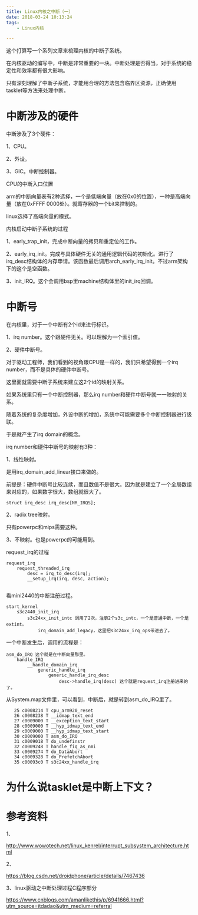 ```yaml
---
title: Linux内核之中断（一）
date: 2018-03-24 10:13:24
tags:
	- Linux内核

---
```




这个打算写一个系列文章来梳理内核的中断子系统。

在内核驱动的编写中，中断是非常重要的一块。中断处理是否得当，对于系统的稳定性和效率都有很大影响。

只有深刻理解了中断子系统，才能用合理的方法包含临界区资源，正确使用tasklet等方法来处理中断。



# 中断涉及的硬件

中断涉及了3个硬件：

1、CPU。

2、外设。

3、GIC。中断控制器。



CPU的中断入口位置

arm的中断向量表有2种选择，一个是低端向量（放在0x0的位置），一种是高端向量（放在0xFFFF 0000处）。就寄存器的一个bit来控制的。

linux选择了高端向量的模式。



内核启动中断子系统的过程

1、early_trap_init，完成中断向量的拷贝和重定位的工作。

2、early_irq_init。完成与具体硬件无关的通用逻辑代码的初始化。进行了irq_desc结构体的内存申请。该函数最后调用arch_early_irq_init。不过arm架构下的这个是空函数。

3、init_IRQ。这个会调用bsp里machine结构体里的init_irq回调。

# 中断号

在内核里，对于一个中断有2个id来进行标识。

1、irq number。这个跟硬件无关。可以理解为一个索引值。

2、硬件中断号。

对于驱动工程师，我们看到的视角跟CPU是一样的，我们只希望得到一个irq number，而不是具体的硬件中断号。

这里面就需要中断子系统来建立这2个id的映射关系。

如果系统里只有一个中断控制器，那么irq number和硬件中断号就一一映射的关系。

随着系统的复杂度增加，外设中断的增加，系统中可能需要多个中断控制器进行级联。

于是就产生了irq domain的概念。

irq number和硬件中断号的映射有3种：

1、线性映射。

是用irq_domain_add_linear接口来做的。

前提是：硬件中断号比较连续，而且数值不是很大。因为就是建立了一个全局数组来对应的，如果数字很大，数组就很大了。

```
struct irq_desc irq_desc[NR_IRQS];
```



2、radix tree映射。

只有powerpc和mips需要这种。

3、不映射。也是powerpc的可能用到。



request_irq的过程

```
request_irq
	request_threaded_irq
		desc = irq_to_desc(irq);
		__setup_irq(irq, desc, action);
			
```





看mini2440的中断注册过程。

```
start_kernel
	s3c2440_init_irq
		s3c24xx_init_intc 调用了2次，注册2个s3c_intc，一个是普通中断，一个是extint。
			irq_domain_add_legacy，这里把s3c24xx_irq_ops带进去了。
```

一个中断发生后，调用的流程是：

```
asm_do_IRQ 这个就是在中断向量那里。
	handle_IRQ
		__handle_domain_irq
			generic_handle_irq
				generic_handle_irq_desc
					desc->handle_irq(desc) 这个就是request_irq注册进来的了。
```

从System.map文件里，可以看到，中断后，就是转到asm_do_IRQ里了。

```
   25 c0008214 T cpu_arm920_reset
   26 c0008238 T __idmap_text_end
   27 c0009000 T __exception_text_start
   28 c0009000 T __hyp_idmap_text_end
   29 c0009000 T __hyp_idmap_text_start
   30 c0009000 T asm_do_IRQ
   31 c0009018 T do_undefinstr
   32 c0009248 T handle_fiq_as_nmi
   33 c0009274 T do_DataAbort
   34 c0009328 T do_PrefetchAbort
   35 c00093c0 T s3c24xx_handle_irq
```

# 为什么说tasklet是中断上下文？





# 参考资料

1、

http://www.wowotech.net/linux_kenrel/interrupt_subsystem_architecture.html

2、

https://blog.csdn.net/droidphone/article/details/7467436

3、linux驱动之中断处理过程C程序部分

https://www.cnblogs.com/amanlikethis/p/6941666.html?utm_source=itdadao&utm_medium=referral